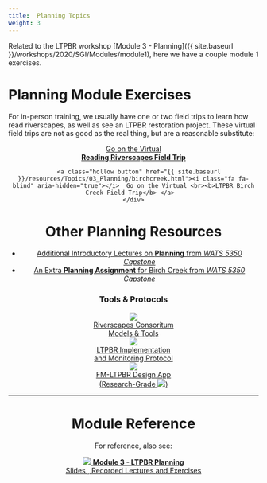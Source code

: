 ```yaml
---
title:  Planning Topics
weight: 3
---
```


Related to the LTPBR workshop [Module 3 - Planning]({{ site.baseurl }}/workshops/2020/SGI/Modules/module1), here we have a couple module 1 exercises.

# Planning Module Exercises
For in-person training, we usually have one or two field trips to learn how read riverscapes, as well as see an LTPBR restoration project. These virtual field trips are not as good as the real thing, but are a reasonable substitute:

<div align="center">
       <a class="hollow button" href="{{ site.baseurl }}/resources/Topics/03_Planning/sturcturalForcing.html"><i class="fa fa-blind" aria-hidden="true"></i>  Go on the Virtual <br><b>Reading Riverscapes Field Trip</b> </a>  


       <a class="hollow button" href="{{ site.baseurl }}/resources/Topics/03_Planning/birchcreek.html"><i class="fa fa-blind" aria-hidden="true"></i>  Go on the Virtual <br><b>LTPBR Birch Creek Field Trip</b> </a>  
    </div>



# Other Planning Resources

- [Additional Introductory Lectures on **Planning**  from *WATS 5350 Capstone*](http://capstone.restoration.usu.edu/Course_Topics/WATS_5350/Low-Tech/planning.html)
- [An Extra **Planning Assignment** for Birch Creek from *WATS 5350 Capstone*](http://capstone.restoration.usu.edu/Course_Topics/WATS_5350/Low-Tech/Projects/birch/birchplanning.html)


### Tools & Protocols   


<div class="row small-up-2 medium-up-2 large-up-4" align="center">
   <div class="column column-block">
	<a class="hollow button" href="http://riverscapes.xyz/Tools" target="_blank"><img src="{{ site.baseurl }}/assets/images/RiverscapesLogo_40.png"> <br> Riverscapes Consoritum<br> Models & Tools <br></a>
  </div>

 <div class="column column-block">
	<a class="hollow button" href="http://fmltpbr.riverscapes.xyz/" target="_blank"><img src="{{ site.baseurl }}/assets/images/fmLTPBR_Protocol.png"> <br> LTPBR Implementation <br> and Monitoring Protocol</a>
  </div>

 <div class="column column-block">
	<a class="hollow button" href="http://fmltpbr.riverscapes.xyz/" target="_blank"><img src="{{ site.baseurl }}/assets/images/fmLTPBR_IconOnly.png"><br>FM-LTPBR Design App <br> (Research-Grade <img src="https://riverscapes.xyz/assets/images/tools/grade/TRL_3_32p.png">)</a>
  </div>


</div>

---------
# Module Reference

For reference, also see:
<div align="center">
<a class="hollow button" href="{{ site.baseurl }}/workshops/2020/SGI/Modules/module3"><img src="{{ site.baseurl }}/assets/images/diagrams/presentation.png"> <b>Module 3 - LTPBR Planning</b> <br> Slides  <i class="fa fa-file-pdf-o" aria-hidden="true"></i>, Recorded Lectures <i class="fa fa-youtube-play" aria-hidden="true"></i> and Exercises </a>
</div>